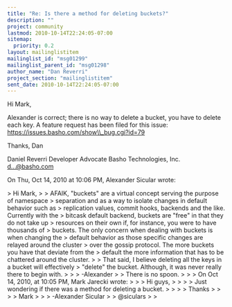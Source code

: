 ```yaml
---
title: "Re: Is there a method for deleting buckets?"
description: ""
project: community
lastmod: 2010-10-14T22:24:05-07:00
sitemap:
  priority: 0.2
layout: mailinglistitem
mailinglist_id: "msg01299"
mailinglist_parent_id: "msg01298"
author_name: "Dan Reverri"
project_section: "mailinglistitem"
sent_date: 2010-10-14T22:24:05-07:00
---
```



Hi Mark,

Alexander is correct; there is no way to delete a bucket, you have to delete
each key. A feature request has been filed for this issue:
https://issues.basho.com/show\\_bug.cgi?id=79

Thanks,
Dan

Daniel Reverri
Developer Advocate
Basho Technologies, Inc.
d...@basho.com


On Thu, Oct 14, 2010 at 10:06 PM, Alexander Sicular wrote:

&gt; Hi Mark,
&gt;
&gt; AFAIK, "buckets" are a virtual concept serving the purpose of namespace
&gt; separation and as a way to isolate changes in default behavior such as
&gt; replication values, commit hooks, backends and the like. Currently with the
&gt; bitcask default backend, buckets are "free" in that they do not take up
&gt; resources on their own if, for instance, you were to have thousands of
&gt; buckets. The only concern when dealing with buckets is when changing the
&gt; default behavior as those specific changes are relayed around the cluster
&gt; over the gossip protocol. The more buckets you have that deviate from the
&gt; default the more information that has to be chattered around the cluster.
&gt;
&gt; That said, I believe deleting all the keys in a bucket will effectively
&gt; "delete" the bucket. Although, it was never really there to begin with.
&gt;
&gt;
&gt; -Alexander
&gt;
&gt; There is no spoon.
&gt;
&gt;
&gt; On Oct 14, 2010, at 10:05 PM, Mark Jarecki wrote:
&gt;
&gt; &gt; Hi guys,
&gt; &gt;
&gt; &gt; Just wondering if there was a method for deleting a bucket.
&gt; &gt;
&gt; &gt; Thanks
&gt; &gt;
&gt; &gt; Mark
&gt; &gt;
&gt; -Alexander Sicular
&gt;
&gt; @siculars
&gt;
&gt;

